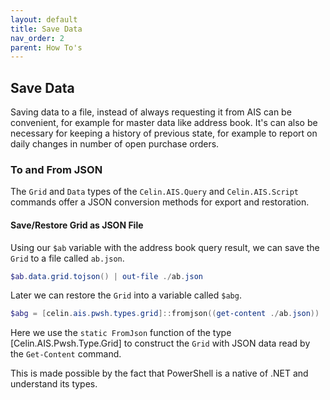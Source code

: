 ```yaml
---
layout: default
title: Save Data
nav_order: 2
parent: How To's
---
```


## Save Data

Saving data to a file, instead of always requesting it from AIS can be convenient, for example for master data like address book.  It's can also be necessary for keeping a history of previous state, for example to report on daily changes in number of open purchase orders.

### To and From JSON

The `Grid` and `Data` types of the `Celin.AIS.Query` and `Celin.AIS.Script` commands offer a JSON conversion methods for export and restoration.

#### Save/Restore Grid as JSON File

Using our `$ab` variable with the address book query result, we can save the `Grid` to a file called `ab.json`.

```powershell
$ab.data.grid.tojson() | out-file ./ab.json
```

Later we can restore the `Grid` into a variable called `$abg`.

```powershell
$abg = [celin.ais.pwsh.types.grid]::fromjson((get-content ./ab.json))
```

Here we use the `static FromJson` function of the type [Celin.AIS.Pwsh.Type.Grid] to construct the `Grid` with JSON data read by the `Get-Content` command.

This is made possible by the fact that PowerShell is a native of .NET and understand its types.
